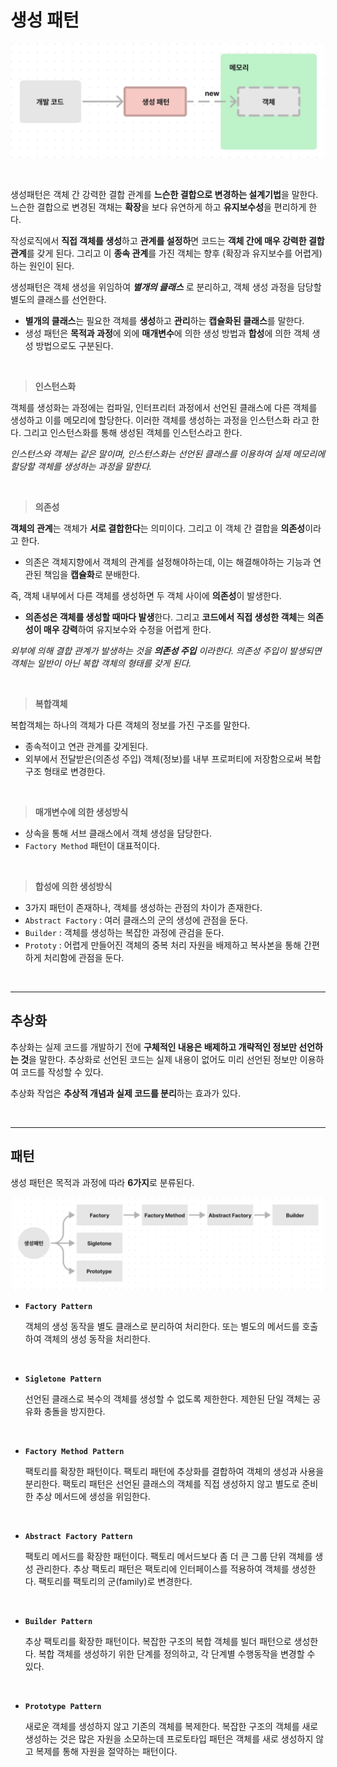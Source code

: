 # **생성 패턴**

![CreationalPatternExample.png](/img/CreationalPatternExample.png)

<br>

생성패턴은 객체 간 강력한 결합 관계를 **느슨한 결합으로 변경하는 설계기법**을 말한다. 느슨한 결합으로 변경된 객채는 **확장**을 보다 유연하게 하고 **유지보수성**을 편리하게 한다.

작성로직에서 **직접 객체를 생성**하고 **관계를 설정하**면 코드는 **객체 간에 매우 강력한 결합 관계**를 갖게 된다. 그리고 이 **종속 관계**를 가진 객체는 향후 (확장과 유지보수를 어렵게) 하는 원인이 된다.

생성패턴은  객체 생성을 위임하여 ***별개의 클래스*** 로 분리하고, 객체 생성 과정을 담당할 별도의 클래스를 선언한다.

- **별개의 클래스**는 필요한 객체를 **생성**하고 **관리**하는 **캡슐화된 클래스**를 말한다.
- 생성 패턴은 **목적과 과정**에 외에 **매개변수**에 의한 생성 방법과 **합성**에 의한 객체 생성 방법으로도 구분된다.

<br>

> **인스턴스화**

객체를 생성화는 과정에는 컴파일, 인터프리터 과정에서 선언된 클래스에 다른 객체를 생성하고 이를 메모리에 할당한다.
이러한 객체를 생성하는 과정을 인스턴스화 라고 한다. 그리고 인스턴스화를 통해 생성된 객체를 인스턴스라고 한다.

*인스턴스와 객체는 같은 말이며, 인스턴스화는 선언된 클래스를 이용하여 실제 메모리에 할당할 객체를 생성하는 과정을 말한다.*

<br>

> **의존성**

**객체의 관계**는 객체가 **서로 결합한다**는 의미이다. 그리고 이 객체 간 결합을 **의존성**이라고 한다.

- 의존은 객체지향에서 객체의 관계를 설정해야하는데, 이는 해결해야하는 기능과 연관된 책임을 **캡슐화**로 분배한다.

즉, 객체 내부에서 다른 객체를 생성하면 두 객체 사이에 **의존성**이 발생한다.

- **의존성은 객체를 생성할 때마다 발생**한다. 그리고 **코드에서 직접 생성한 객체**는 **의존성이 매우 강력**하여 유지보수와 수정을 어렵게 한다.

*외부에 의해 결합 관계가 발생하는 것을 **의존성 주입** 이라한다. 의존성 주입이 발생되면 객체는 일반이 아닌 복합 객체의 형태를 갖게 된다.*

<br>

> **복합객체**

복합객체는 하나의 객체가 다른 객체의 정보를 가진 구조를 말한다.

- 종속적이고 연관 관계를 갖게된다.
- 외부에서 전달받은(의존성 주입) 객체(정보)를 내부 프로퍼티에 저장함으로써 복합 구조 형태로 변경한다.

<br>

>**매개변수에 의한 생성방식**

- 상속을 통해 서브 클래스에서 객체 생성을 담당한다.
- `Factory Method` 패턴이 대표적이다.

<br>

>**합성에 의한 생성방식**

- 3가지 패턴이 존재하나, 객체를 생성하는 관점의 차이가 존재한다.
- `Abstract Factory` : 여러 클래스의 군의 생성에 관점을 둔다.
- `Builder` : 객체를 생성하는 복잡한 과정에 관검을 둔다.
- `Prototy` : 어렵게 만들어진 객체의 중복 처리 자원을 배제하고 복사본을 통해 간편하게 처리함에 관점을 둔다.

<br><hr>

## **추상화**

추상화는 실제 코드를 개발하기 전에 **구체적인 내용은 배제하고 개략적인 정보만 선언하는 것**을 말한다. 추상화로 선언된 코드는 실제 내용이 없어도 미리 선언된 정보만 이용하여 코드를 작성할 수 있다.

추상화 작업은 **추상적 개념과 실제 코드를 분리**하는 효과가 있다.

<br><hr>

## **패턴**

생성 패턴은 목적과 과정에 따라 **6가지**로 분류된다.

![creational.png](/img/creational.png)

- **`Factory Pattern`**

    객체의 생성 동작을 별도 클래스로 분리하여 처리한다. 또는 별도의 메서드를 호출하여 객체의 생성 동작을 처리한다.

<br>

- **`Sigletone Pattern`**

    선언된 클래스로 복수의 객체를 생성할 수 없도록 제한한다. 제한된 단일 객체는 공유화 충돌을 방지한다.

<br>

- **`Factory Method Pattern`**

    팩토리를 확장한 패턴이다. 팩토리 패턴에 추상화를 결합하여 객체의 생성과 사용을 분리한다. 팩토리 패턴은 선언된 클래스의 객체를 직접 생성하지 않고 별도로 준비한 추상 메서드에 생성을 위임한다.

<br>

- **`Abstract Factory Pattern`**

    팩토리 메서드를 확장한 패턴이다. 팩토리 메서드보다 좀 더 큰 그룹 단위 객체를 생성 관리한다. 추상 팩토리 패턴은 팩토리에 인터페이스를 적용하여 객체를 생성한다. 팩토리를 팩토리의 군(family)로 변경한다.

<br>

- **`Builder Pattern`**

    추상 팩토리를 확장한 패턴이다. 복잡한 구조의 복합 객체를 빌더 패턴으로 생성한다. 복합 객체를 생성하기 위한 단계를 정의하고, 각 단계별 수행동작을 변경할 수 있다.

<br>

- **`Prototype Pattern`**

    새로운 객체를 생성하지 않고 기존의 객체를 복제한다. 복잡한 구조의 객체를 새로 생성하는 것은 많은 자원을 소모하는데 프로토타입 패턴은 객체를 새로 생성하지 않고 복제를 통해 자원을 절약하는 패턴이다.